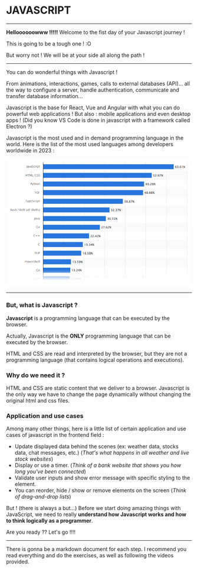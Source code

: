 # JAVASCRIPT

---

**Helloooooowww !!!!!**
Welcome to the fist day of your Javascript journey !

This is going to be a tough one ! :O

But worry not ! We will be at your side all along the path !

---

You can do wonderful things with Javascript !

From animations, interactions, games, calls to external databases (API)... all the way to configure a server, handle authentication, communicate and transfer database information...

Javascript is the base for React, Vue and Angular with what you can do powerful web applications ! But also : mobile applications and even desktop apps ! (Did you know VS Code is done in javascript with a framework called Electron ?)

Javascript is the most used and in demand programming language in the world. Here is the list of the most used languages among developers worldwide in 2023 :

![Alt text](image.png)

---

### But, what is Javascript ?

**Javascript** is a programming language that can be executed by the browser.

Actually, Javascript is the **ONLY** programming language that can be executed by the browser.

HTML and CSS are read and interpreted by the browser, but they are not a programming language (that contains logical operations and executions).

### Why do we need it ?

HTML and CSS are static content that we deliver to a browser. Javascript is the only way we have to change the page dynamically without changing the original html and css files.

### Application and use cases

Among many other things, here is a little list of certain application and use cases of javascript in the frontend field :

- Update displayed data behind the scenes (ex: weather data, stocks data, chat messages, etc.) (_That's what happens in all weather and live stock websites_)
- Display or use a timer. (_Think of a bank website that shows you how long you've been connected_)
- Validate user inputs and show error message with specific styling to the element.
- You can reorder, hide / show or remove elements on the screen (_Think of drag-and-drop lists_)

But ! (there is always a but...) Before we start doing amazing things with JavaScript, we need to really **understand how Javascript works and how to think logically as a programmer**.

Are you ready ??
Let's go !!!!

---

There is gonna be a markdown document for each step. I recommend you read everything and do the exercises, as well as following the videos provided.
